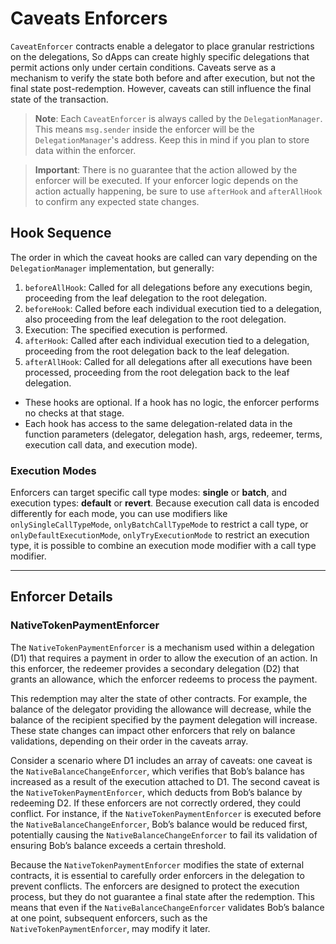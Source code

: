 # Caveats Enforcers

`CaveatEnforcer` contracts enable a delegator to place granular restrictions on the delegations, So dApps can create highly specific delegations that permit actions only under certain conditions. Caveats serve as a mechanism to verify the state both before and after execution, but not the final state post-redemption. However, caveats can still influence the final state of the transaction.

> **Note**: Each `CaveatEnforcer` is always called by the `DelegationManager`. This means `msg.sender` inside the enforcer will be the `DelegationManager`'s address. Keep this in mind if you plan to store data within the enforcer.

> **Important**: There is no guarantee that the action allowed by the enforcer will be executed. If your enforcer logic depends on the action actually happening, be sure to use `afterHook` and `afterAllHook` to confirm any expected state changes.

## Hook Sequence

The order in which the caveat hooks are called can vary depending on the `DelegationManager` implementation, but generally:

1. `beforeAllHook`: Called for all delegations before any executions begin, proceeding from the leaf delegation to the root delegation.
2. `beforeHook`: Called before each individual execution tied to a delegation, also proceeding from the leaf delegation to the root delegation.
3. Execution: The specified execution is performed.
4. `afterHook`: Called after each individual execution tied to a delegation, proceeding from the root delegation back to the leaf delegation.
5. `afterAllHook`: Called for all delegations after all executions have been processed, proceeding from the root delegation back to the leaf delegation.

- These hooks are optional. If a hook has no logic, the enforcer performs no checks at that stage.
- Each hook has access to the same delegation-related data in the function parameters (delegator, delegation hash, args, redeemer, terms, execution call data, and execution mode).

### Execution Modes

Enforcers can target specific call type modes: **single** or **batch**, and execution types: **default** or **revert**. Because execution call data is encoded differently for each mode, you can use modifiers like `onlySingleCallTypeMode`, `onlyBatchCallTypeMode` to restrict a call type, or `onlyDefaultExecutionMode`, `onlyTryExecutionMode` to restrict an execution type, it is possible to combine an execution mode modifier with a call type modifier.

---

## Enforcer Details

### NativeTokenPaymentEnforcer

The `NativeTokenPaymentEnforcer` is a mechanism used within a delegation (D1) that requires a payment in order to allow the execution of an action. In this enforcer, the redeemer provides a secondary delegation (D2) that grants an allowance, which the enforcer redeems to process the payment.

This redemption may alter the state of other contracts. For example, the balance of the delegator providing the allowance will decrease, while the balance of the recipient specified by the payment delegation will increase. These state changes can impact other enforcers that rely on balance validations, depending on their order in the caveats array.

Consider a scenario where D1 includes an array of caveats: one caveat is the `NativeBalanceChangeEnforcer`, which verifies that Bob’s balance has increased as a result of the execution attached to D1. The second caveat is the `NativeTokenPaymentEnforcer`, which deducts from Bob’s balance by redeeming D2. If these enforcers are not correctly ordered, they could conflict. For instance, if the `NativeTokenPaymentEnforcer` is executed before the `NativeBalanceChangeEnforcer`, Bob’s balance would be reduced first, potentially causing the `NativeBalanceChangeEnforcer` to fail its validation of ensuring Bob’s balance exceeds a certain threshold.

Because the `NativeTokenPaymentEnforcer` modifies the state of external contracts, it is essential to carefully order enforcers in the delegation to prevent conflicts. The enforcers are designed to protect the execution process, but they do not guarantee a final state after the redemption. This means that even if the `NativeBalanceChangeEnforcer` validates Bob’s balance at one point, subsequent enforcers, such as the `NativeTokenPaymentEnforcer`, may modify it later.
